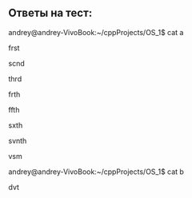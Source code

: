## Ответы на тест:

andrey@andrey-VivoBook:~/cppProjects/OS_1$ cat a

frst

scnd

thrd

frth

ffth

sxth

svnth

vsm

andrey@andrey-VivoBook:~/cppProjects/OS_1$ cat b

dvt
